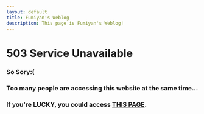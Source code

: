 ```yaml
---
layout: default
title: Fumiyan's Weblog
description: This page is Fumiyan's Weblog!
---
```


# 503 Service Unavailable

### So Sory:(
  
### Too many people are accessing this website at the same time...

### If you're LUCKY, you could access [THIS PAGE](https://fumiyanll23.github.io/MyWeblog/_site/md/sample.html).

